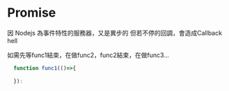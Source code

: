 # Promise 

因 Nodejs 為事件特性的服務器，又是異步的
但若不停的回調，會造成Callback hell

如需先等func1結束，在做func2，func2結束，在做func3...

```js
  function func1(()=>{
    
  }):
```
